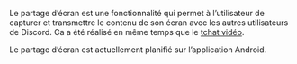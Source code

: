 <!-- TITLE: [FR] Partage d’écran -->
<!-- SUBTITLE: Le partage d’écran vous permet de partager votre écran avec les autres utilisateurs de Discord -->

Le partage d’écran est une fonctionnalité qui permet à l’utilisateur de capturer et transmettre le contenu de son écran avec les autres utilisateurs de Discord. Ca a été réalisé en même temps que le [tchat vidéo](/video-chat).

Le partage d’écran est actuellement planifié sur l’application Android.
